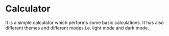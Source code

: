 # Calculator
It is a simple calculator which performs some basic calculations. It has also different themes and different modes i.e. light mode and dark mode.

